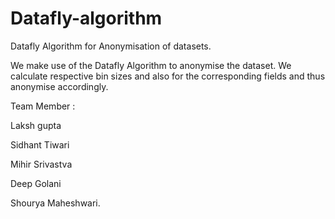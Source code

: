 # Datafly-algorithm
Datafly Algorithm for Anonymisation of datasets.

We make use of the Datafly Algorithm to anonymise the dataset. We calculate respective bin sizes and also for the corresponding fields and thus anonymise accordingly.

Team Member :

Laksh gupta

Sidhant Tiwari

Mihir Srivastva

Deep Golani

Shourya Maheshwari.


